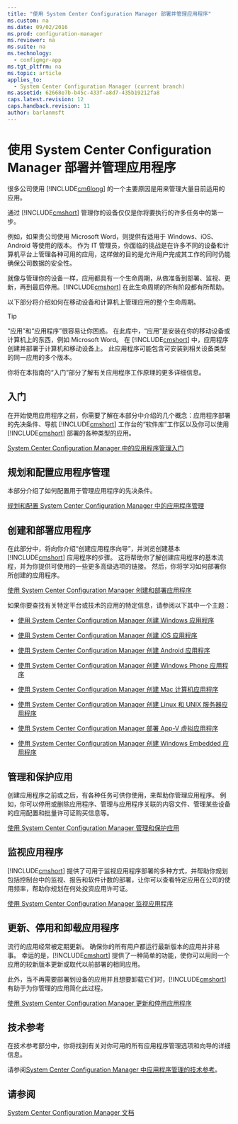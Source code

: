 ```yaml
---
title: "使用 System Center Configuration Manager 部署并管理应用程序"
ms.custom: na
ms.date: 09/02/2016
ms.prod: configuration-manager
ms.reviewer: na
ms.suite: na
ms.technology: 
  - configmgr-app
ms.tgt_pltfrm: na
ms.topic: article
applies_to: 
  - System Center Configuration Manager (current branch)
ms.assetid: 62668e7b-b45c-433f-a8d7-435b19212fa8
caps.latest.revision: 12
caps.handback.revision: 11
author: barlanmsft
---
```

# 使用 System Center Configuration Manager 部署并管理应用程序
很多公司使用 [!INCLUDE[cm6long](../LocTest/includes/cm6long_md.md)] 的一个主要原因是用来管理大量目前适用的应用。  
  
 通过 [!INCLUDE[cmshort](../LocTest/includes/cmshort_md.md)] 管理你的设备仅仅是你将要执行的许多任务中的第一步。  
  
 例如，如果贵公司使用 Microsoft Word，则提供有适用于 Windows、iOS、Android 等使用的版本。 作为 IT 管理员，你面临的挑战是在许多不同的设备和计算机平台上管理各种可用的应用，这样做的目的是允许用户完成其工作的同时仍能确保公司数据的安全性。  
  
 就像与管理你的设备一样，应用都具有一个生命周期，从做准备到部署、监视、更新，再到最后停用。[!INCLUDE[cmshort](../LocTest/includes/cmshort_md.md)] 在此生命周期的所有阶段都有所帮助。  
  
 以下部分将介绍如何在移动设备和计算机上管理应用的整个生命周期。  
  
> [!TIP]  
>  “应用”和“应用程序”很容易让你困惑。 在此库中，“应用”是安装在你的移动设备或计算机上的东西，例如 Microsoft Word。 在 [!INCLUDE[cmshort](../LocTest/includes/cmshort_md.md)] 中，应用程序创建并部署于计算机和移动设备上。 此应用程序可能包含可安装到相关设备类型的同一应用的多个版本。  
>   
>  你将在本指南的“入门”部分了解有关应用程序工作原理的更多详细信息。  
  
## 入门  
 在开始使用应用程序之前，你需要了解在本部分中介绍的几个概念：应用程序部署的先决条件、导航 [!INCLUDE[cmshort](../LocTest/includes/cmshort_md.md)] 工作台的“软件库”工作区以及你可以使用 [!INCLUDE[cmshort](../LocTest/includes/cmshort_md.md)] 部署的各种类型的应用。  
  
 [System Center Configuration Manager 中的应用程序管理入门](../LocTest/Get-started-with-application-management-in-System-Center-Configuration-Manager.md)  
  
## 规划和配置应用程序管理  
 本部分介绍了如何配置用于管理应用程序的先决条件。  
  
 [规划和配置 System Center Configuration Manager 中的应用程序管理](../LocTest/Plan-for-and-configure-application-management-in-System-Center-Configuration-Manager.md)  
  
## 创建和部署应用程序  
 在此部分中，将向你介绍“创建应用程序向导”，并浏览创建基本 [!INCLUDE[cmshort](../LocTest/includes/cmshort_md.md)] 应用程序的步骤。 这将帮助你了解创建应用程序的基本流程，并为你提供可使用的一些更多高级选项的链接。 然后，你将学习如何部署你所创建的应用程序。  
  
 [使用 System Center Configuration Manager 创建和部署应用程序](../LocTest/Create-and-deploy-an-application-with-System-Center-Configuration-Manager.md)  
  
 如果你要查找有关特定平台或技术的应用的特定信息，请参阅以下其中一个主题：  
  
-   [使用 System Center Configuration Manager 创建 Windows 应用程序](../LocTest/Creating-Windows-applications-with-System-Center-Configuration-Manager.md)  
  
-   [使用 System Center Configuration Manager 创建 iOS 应用程序](../LocTest/Creating-iOS-applications-with-System-Center-Configuration-Manager.md)  
  
-   [使用 System Center Configuration Manager 创建 Android 应用程序](../LocTest/Creating-Android-applications-with-System-Center-Configuration-Manager.md)  
  
-   [使用 System Center Configuration Manager 创建 Windows Phone 应用程序](../LocTest/Creating-Windows-Phone-applications-with-System-Center-Configuration-Manager.md)  
  
-   [使用 System Center Configuration Manager 创建 Mac 计算机应用程序](../LocTest/Creating-Mac-computer-applications-with-System-Center-Configuration-Manager.md)  
  
-   [使用 System Center Configuration Manager 创建 Linux 和 UNIX 服务器应用程序](../LocTest/Creating-Linux-and-UNIX-server-applications-with-System-Center-Configuration-Manager.md)  
  
-   [使用 System Center Configuration Manager 部署 App\-V 虚拟应用程序](../LocTest/Deploying-App-V-virtual-applications-with-System-Center-Configuration-Manager.md)  
  
-   [使用 System Center Configuration Manager 创建 Windows Embedded 应用程序](../LocTest/Creating-Windows-Embedded-applications-with-System-Center-Configuration-Manager.md)  
  
## 管理和保护应用  
 创建应用程序之前或之后，有各种任务可供你使用，来帮助你管理应用程序。 例如，你可以停用或删除应用程序、管理与应用程序关联的内容文件、管理某些设备的应用配置和批量许可证购买信息等。  
  
 [使用 System Center Configuration Manager 管理和保护应用](../LocTest/Manage-and-protect-apps-with-System-Center-Configuration-Manager.md)  
  
## 监视应用程序  
 [!INCLUDE[cmshort](../LocTest/includes/cmshort_md.md)] 提供了可用于监视应用程序部署的多种方式，并帮助你规划包括控制台中的监视、报告和软件计数的部署，让你可以查看特定应用在公司的使用频率，帮助你规划在何处投资应用许可证。  
  
 [使用 System Center Configuration Manager 监视应用程序](../LocTest/Monitor-applications-with-System-Center-Configuration-Manager.md)  
  
## 更新、停用和卸载应用程序  
 流行的应用经常被定期更新。 确保你的所有用户都运行最新版本的应用并非易事。 幸运的是，[!INCLUDE[cmshort](../LocTest/includes/cmshort_md.md)] 提供了一种简单的功能，使你可以用同一个应用的较新版本更新或取代以前部署的相同应用。  
  
 此外，当不再需要部署到设备的应用并且想要卸载它们时，[!INCLUDE[cmshort](../LocTest/includes/cmshort_md.md)] 有助于为你管理的应用简化此过程。  
  
 [使用 System Center Configuration Manager 更新和停用应用程序](../LocTest/Update-and-retire-applications-with-System-Center-Configuration-Manager.md)  
  
## 技术参考  
 在技术参考部分中，你将找到有关对你可用的所有应用程序管理选项和向导的详细信息。  
  
 请参阅[System Center Configuration Manager 中应用程序管理的技术参考](../LocTest/Application-management-technical-reference-for-System-Center-Configuration-Manager.md)。  
  
## 请参阅  
 [System Center Configuration Manager 文档](../LocTest/Documentation-for-System-Center-Configuration-Manager.md)